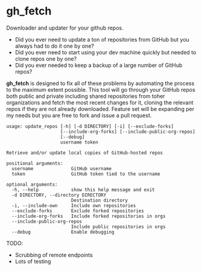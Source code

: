 gh_fetch
========
Downloader and updater for your github repos.

- Did you ever need to update a ton of repositories from GitHub but you always had to do it one by one?
- Did you ever need to start using your dev machine quickly but needed to clone repos one by one?
- Did you ever needed to keep a backup of a large number of GitHub repos?

**gh_fetch** is designed to fix all of these problems by automating the process to the maximum extent possible. This tool will go through your GitHub repos both public and private including shared repositories from toher organizations and fetch the most recent changes for it, cloning the relevant repos if they are not already downloaded. Feature set will be expanding per my needs but you are free to fork and issue a pull request.

```
usage: update_repos [-h] [-d DIRECTORY] [-i] [--exclude-forks]
                    [--include-org-forks] [--include-public-org-repos]
                    [--debug]
                    username token

Retrieve and/or update local copies of GitHub-hosted repos

positional arguments:
  username              GitHub username
  token                 GitHub token tied to the username

optional arguments:
  -h, --help            show this help message and exit
  -d DIRECTORY, --directory DIRECTORY
                        Destination directory
  -i, --include-own     Include own repositories
  --exclude-forks       Exclude forked repositories
  --include-org-forks   Include forked repositories in orgs
  --include-public-org-repos
                        Include public repositories in orgs
  --debug               Enable debugging
```

TODO:
- Scrubbing of remote endpoints
- Lots of testing

